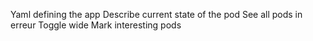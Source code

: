 Yaml defining the app
Describe current state of the pod
See all pods in erreur
Toggle wide
Mark interesting pods


